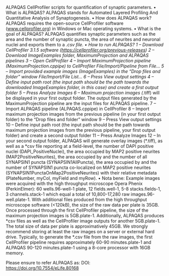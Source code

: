 ALPAQAS
CellProfiler scripts for quantification of synaptic parameters.
• What is ALPAQAS? ALPAQAS stands for Automated Layered Profiling And Quantitative Analysis of Synaptogenesis.
• How does ALPAQAS work? ALPAQAS requires the open-source CellProfiler software (www.cellprofiler.org) in Windows or Mac operating systems.
• What is the goal of ALPAQAS? ALPAQAS quantifies synaptic parameters such as the area and the number of synaptic puncta, the area of neurites and neuronal nuclei and exports them to a *.csv file.
• How to run ALPAQAS? 1 – Download CellProfiler 3.1.5 software (https://cellprofiler.org/previous-releases) 2 – Download ImageExamples folder, MaximumProjection and ALPAQAS pipelines 3 – Open CellProfiler 4 – Import MaximumProjection pipeline (MaximumProjection.cppipe) to CellProfiler File/Import/Pipeline from File… 5 – Import provided example images (ImageExamples) in the “Drop files and folder” window File/Import/File List… 6 – Press View output settings 4 – Define input path root (the input path should be the path towards the downloaded ImageExamples folder, in this case) and create a first output folder 5 – Press Analyze Images 6 – Maximum projection images (*.tiff) will be displayed in your first output folder.
The output files generated by the MaximumProjection pipeline are the input files for ALPAQAS pipeline.
7 – Import ALPAQAS pipeline (ALPAQAS.cppipe) in CellProfiler 8 – Import maximum projection images from the previous pipeline (in your first output folder) to the “Drop files and folder” window 9 – Press View output settings 10 – Define input path root (the input path should be the path towards maximum projection images from the previous pipeline, your first output folder) and create a second output folder 11 – Press Analyze Images 12 – In your second output folder, ALPAQAS will generate overlay images (*.tiff), as well as a *csv file reporting at a field-level, the number of DAPI positive nuclei (DAPI_PositiveNuclei), the area occupied by MAP2 positive neurites (MAP2PositiveNeurites), the area occupied by and the number of all SYNAPSIN1 puncta (SYNAPSIN1AllPuncta), the area occupied by and the number of SYNAPSIN1 puncta co-localized on MAP2 positive neurites (SYNAPSIN1PunctaOnMap2PositiveNeurites) with their relative metadata (PlateNumber, myCol, myField and myRow).
• Nota bene: Example images were acquired with the high throughput microscope Opera Phenix (PerkinElmer): 60 wells.96-well-1 plate, 12 fields.well-1, 5-8 stacks.fields-1, 3 channels.stack-1 which equal a total of 10,800-17,280 raw images.96-well.plate-1. With additional files produced from the high throughput microscope software (<120kB), the size of the raw data per plate is 35GB. Once processed through the first CellProfiler pipeline, the size of the maximum projection images is 5GB.plate-1. Additionally, ALPAQAS produces *csv files as well as the CellProfiler image outputs for another 5GB.plate-1. The total size of data per plate is approximatively 45GB. We strongly recommend storing at least the raw images on a server or external hard drive.
Typically, to generate the *.csv file from the raw images, the first CellProfiler pipeline requires approximately 60-90 minutes.plate-1 and ALPAQAS 90-120 minutes.plate-1 using a 8-core processor with 16GB memory.

Please ensure to refer ALPAQAS as: 
DOI: https://doi.org/10.7554/eLife.80168   

